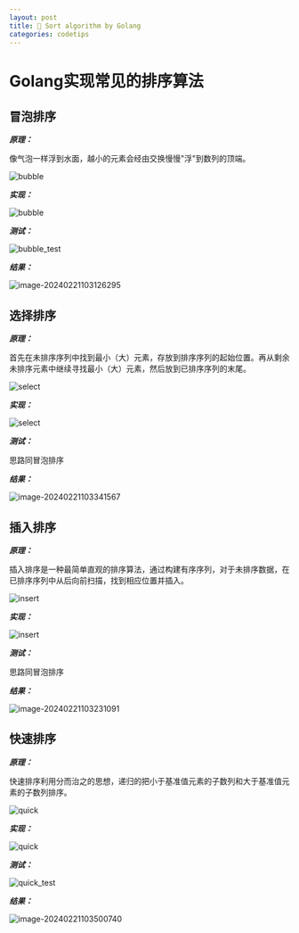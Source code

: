 ```yaml
---
layout: post
title: 🚀 Sort algorithm by Golang
categories: codetips
---
```


# Golang实现常见的排序算法

## 冒泡排序

***原理：***

像气泡一样浮到水面，越小的元素会经由交换慢慢"浮"到数列的顶端。

![bubble](https://www.runoob.com/wp-content/uploads/2019/03/bubbleSort.gif)

***实现：***

![bubble](https://imag3s.pages.dev/file/b0142d172e85d9e085470.png)

***测试：***

![bubble_test](https://imag3s.pages.dev/file/567146e31dc4b944200c4.png)

***结果：***

![image-20240221103126295](https://imag3s.pages.dev/file/deee73182fa2849b19181.png)

## 选择排序

***原理：***

首先在未排序序列中找到最小（大）元素，存放到排序序列的起始位置。再从剩余未排序元素中继续寻找最小（大）元素，然后放到已排序序列的末尾。

![select](https://www.runoob.com/wp-content/uploads/2019/03/selectionSort.gif)

***实现：***

![select](https://imag3s.pages.dev/file/53c4766ab9a434fb19c9e.png)

***测试：***

思路同冒泡排序

***结果：***

![image-20240221103341567](https://imag3s.pages.dev/file/748d8d951d1f294c9ec91.png)

## 插入排序

***原理：***

插入排序是一种最简单直观的排序算法，通过构建有序序列，对于未排序数据，在已排序序列中从后向前扫描，找到相应位置并插入。

![insert](https://www.runoob.com/wp-content/uploads/2019/03/insertionSort.gif)

***实现：***

![insert](https://imag3s.pages.dev/file/17e332e572c03ab2af8d1.png)

***测试：***

思路同冒泡排序

***结果：***

![image-20240221103231091](https://imag3s.pages.dev/file/bba66b64494964e7a2892.png)

## 快速排序

***原理：***

快速排序利用分而治之的思想，递归的把小于基准值元素的子数列和大于基准值元素的子数列排序。

![quick](https://www.runoob.com/wp-content/uploads/2019/03/quickSort.gif)

***实现：***

![quick](https://imag3s.pages.dev/file/07be7fc40c0120b97ab9c.png)

***测试：***

![quick_test](https://imag3s.pages.dev/file/bfe98433a098261b0b148.png)

***结果：***

![image-20240221103500740](https://imag3s.pages.dev/file/a9899db60c400bc8a22ba.png)

